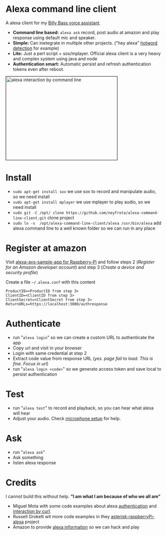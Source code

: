 # Alexa command line client

A alexa client for my [Billy Bass voice assistant](https://github.com/neyfrota/Billy-bass-voice-assistant/blob/master/README.md).

* **Command line based:** ```alexa ask``` record, post audio at amazon and play response using default mic and speaker. 
* **Simple:** Can inetegrate in multiple other projects. ("hey alexa" [hotword detection](https://github.com/neyfrota/hotword-detection-service) for example) 
* **Lite:** Just a perl script + sox/mplayer. Official alexa client is a very heavy and complex system using java and node
* **Authentication smart:** Automatic persist and refresh authentication tokens even after reboot.    

<a href="http://www.youtube.com/watch?feature=player_embedded&v=W00Xq1SpXCs
" target="_blank"><img src="http://img.youtube.com/vi/W00Xq1SpXCs/0.jpg" 
alt="alexa interaction by command line" width="360" height="270" border="1" /></a>

# Install 
* ```sudo apt-get install sox``` we use sox to record and manipulate audio, so we need install
* ```sudo apt-get install mplayer``` we use mplayer to play audio, so we need install
* ```sudo git -C /opt/ clone https://github.com/neyfrota/alexa-command-line-client.git``` clone project
* ```sudo ln -s  /opt/alexa-command-line-client/alexa /usr/bin/alexa``` add alexa command line to a well known folder so we can run in any place

# Register at amazon

Visit [alexa-avs-sample-app for Raspberry-Pi](https://github.com/alexa/alexa-avs-sample-app/wiki/Raspberry-Pi) and follow steps 2 (*Register for an Amazon developer account*) and step 3 (*Create a device and security profile*)

Create a file  ```~/.alexa.conf``` with this content
```
ProductID=<ProductID from step 3>
ClientID=<ClientID from step 3>
ClientSecret=<ClientSecret from step 3>
ReturnURLs=https://localhost:3000/authresponse

```

# Authenticate

* run "```alexa login```" so we can create a custom URL to authenticate the app
* Copy url and visit in your browser
* Login with same credential at step 2
* Extract code value from response URL (*yes. page fail to load. This is fine. Focus in url*)
* run "```alexa login <code>```" so we generate access token and save local to persist authentication

# Test

* run "```alexa test```" to record and playback, so you can hear what alexa will hear
* Adjust your audio. Check [microphone setup](https://github.com/neyfrota/Billy-Bass-Alexa-Client/blob/master/docs/audio.md) for help.

# Ask

* run "```alexa ask```" 
* Ask something
* listen alexa response

# Credits

I cannot build this without help. **__"I am what I am because of who we all are"__**

* Miguel Mota with some code examples about alexa [authentication](https://miguelmota.com/blog/alexa-voice-service-authentication/) and [interaction by curl](https://miguelmota.com/blog/alexa-voice-service-with-curl/).
* Russell Grokett wit more code examples in they [asterisk-raspberryPi-alexa](https://github.com/rgrokett/RaspiAsteriskAlexa) project
* Amazon to provide [alexa information](https://github.com/alexa/) so we can hack and play

